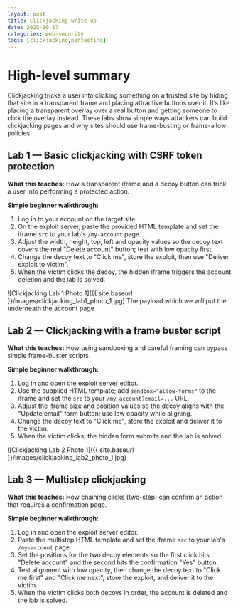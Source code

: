 ```yaml
---
layout: post
title: Clickjacking write-up
date: 2025-10-17
categories: web-security
tags: [clickjacking,pentesting]
---
```


# High-level summary
Clickjacking tricks a user into clicking something on a trusted site by hiding that site in a transparent frame and placing attractive buttons over it. It’s like placing a transparent overlay over a real button and getting someone to click the overlay instead. These labs show simple ways attackers can build clickjacking pages and why sites should use frame-busting or frame-allow policies.

## Lab 1 — Basic clickjacking with CSRF token protection

**What this teaches:** How a transparent iframe and a decoy button can trick a user into performing a protected action.

**Simple beginner walkthrough:**

1. Log in to your account on the target site.
2. On the exploit server, paste the provided HTML template and set the iframe `src` to your lab's `/my-account` page.
3. Adjust the width, height, top, left and opacity values so the decoy text covers the real "Delete account" button; test with low opacity first.
4. Change the decoy text to "Click me", store the exploit, then use "Deliver exploit to victim".
5. When the victim clicks the decoy, the hidden iframe triggers the account deletion and the lab is solved.

![Clickjacking Lab 1 Photo 1]({{ site.baseurl }}/images/clickjacking_lab1_photo_1.jpg)
The payload which we will put the underneath the account page


## Lab 2 — Clickjacking with a frame buster script

**What this teaches:** How using sandboxing and careful framing can bypass simple frame-buster scripts.

**Simple beginner walkthrough:**

1. Log in and open the exploit server editor.
2. Use the supplied HTML template; add `sandbox="allow-forms"` to the iframe and set the `src` to your `/my-account?email=...` URL.
3. Adjust the iframe size and position values so the decoy aligns with the "Update email" form button; use low opacity while aligning.
4. Change the decoy text to "Click me", store the exploit and deliver it to the victim.
5. When the victim clicks, the hidden form submits and the lab is solved.


![Clickjacking Lab 2 Photo 1]({{ site.baseurl }}/images/clickjacking_lab2_photo_1.jpg) 


## Lab 3 — Multistep clickjacking

**What this teaches:** How chaining clicks (two-step) can confirm an action that requires a confirmation page.

**Simple beginner walkthrough:**

1. Log in and open the exploit server editor.
2. Paste the multistep HTML template and set the iframe `src` to your lab's `/my-account` page.
3. Set the positions for the two decoy elements so the first click hits "Delete account" and the second hits the confirmation "Yes" button.
4. Test alignment with low opacity, then change the decoy text to "Click me first" and "Click me next", store the exploit, and deliver it to the victim.
5. When the victim clicks both decoys in order, the account is deleted and the lab is solved.


